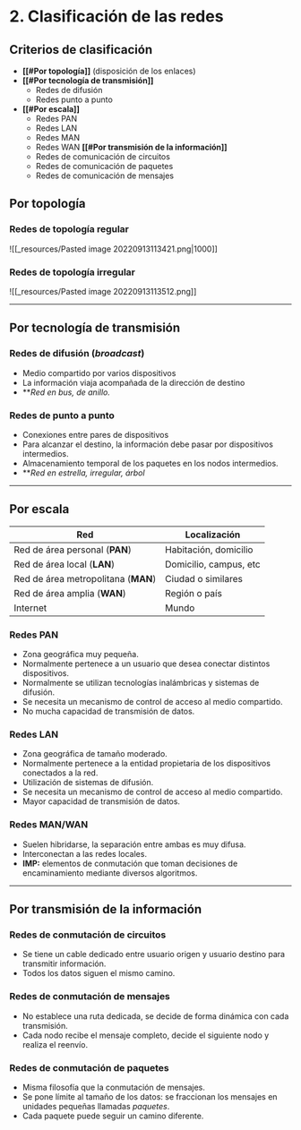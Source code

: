 # 2. Clasificación de las redes

## Criterios de clasificación
- **[[#Por topología]]** (disposición de los enlaces)
- **[[#Por tecnología de transmisión]]**
	- Redes de difusión
	- Redes punto a punto
- **[[#Por escala]]**
	- Redes PAN
	- Redes LAN
	- Redes MAN
	- Redes WAN
**[[#Por transmisión de la información]]**
	- Redes de comunicación de circuitos
	- Redes de comunicación de paquetes
	- Redes de comunicación de mensajes


## Por topología
### Redes de topología regular
![[_resources/Pasted image 20220913113421.png|1000]]
### Redes de topología irregular
![[_resources/Pasted image 20220913113512.png]]

---

## Por tecnología de transmisión
### Redes de difusión (*broadcast*)
- Medio compartido por varios dispositivos
- La información viaja acompañada de la dirección de destino
- ***Red en bus, de anillo.*

### Redes de punto a punto
- Conexiones entre pares de dispositivos
- Para alcanzar el destino, la información debe pasar por dispositivos intermedios.
- Almacenamiento temporal de los paquetes en los nodos intermedios.
- ***Red en estrella, irregular, árbol*

---


## Por escala
| Red                                 | Localización           |
| ----------------------------------- | ---------------------- |
| Red de área personal (**PAN**)      | Habitación, domicilio  |
| Red de área local (**LAN**)         | Domicilio, campus, etc |
| Red de área metropolitana (**MAN**) | Ciudad o similares     |
| Red de área amplia (**WAN**)        | Región o país          |
| Internet                            | Mundo                       |

### Redes PAN
- Zona geográfica muy pequeña.
- Normalmente pertenece a un usuario que desea conectar distintos dispositivos.
- Normalmente se utilizan tecnologías inalámbricas y sistemas de difusión.
- Se necesita un mecanismo de control de acceso al medio compartido.
- No mucha capacidad de transmisión de datos.

### Redes LAN
- Zona geográfica de tamaño moderado.
- Normalmente pertenece a la entidad propietaria de los dispositivos conectados a la red.
- Utilización de sistemas de difusión.
- Se necesita un mecanismo de control de acceso al medio compartido.
- Mayor capacidad de transmisión de datos.

### Redes MAN/WAN
- Suelen hibridarse, la separación entre ambas es muy difusa.
- Interconectan a las redes locales.
- **IMP:** elementos de conmutación que toman decisiones de encaminamiento mediante diversos algoritmos.

---

## Por transmisión de la información
### Redes de conmutación de circuitos
- Se tiene un cable dedicado entre usuario origen y usuario destino para transmitir información.
- Todos los datos siguen el mismo camino.

### Redes de conmutación de mensajes
- No establece una ruta dedicada, se decide de forma dinámica con cada transmisión.
- Cada nodo recibe el mensaje completo, decide el siguiente nodo y realiza el reenvío.

### Redes de conmutación de paquetes
- Misma filosofía que la conmutación de mensajes.
- Se pone límite al tamaño de los datos: se fraccionan los mensajes en unidades pequeñas llamadas *paquetes*.
- Cada paquete puede seguir un camino diferente.